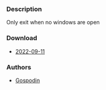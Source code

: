 ### Description
Only exit when no windows are open

### Download
- [2022-09-11](https://github.com/djpohly/dwl/compare/main...GospodinHoroshiy:onlyquitonempty.patch)

### Authors
- [Gospodin](https://github.com/GospodinHoroshiy)